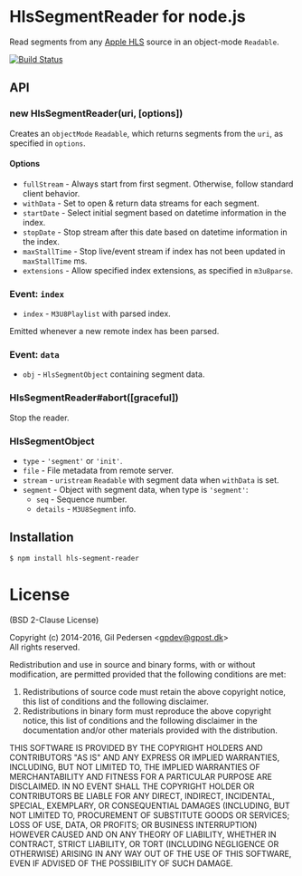# HlsSegmentReader for node.js

Read segments from any [Apple HLS](http://tools.ietf.org/html/draft-pantos-http-live-streaming) source in an object-mode `Readable`.

[![Build Status](https://travis-ci.org/kanongil/node-hls-segment-reader.svg?branch=master)](https://travis-ci.org/kanongil/node-hls-segment-reader)

## API

### new HlsSegmentReader(uri, [options])

Creates an `objectMode` `Readable`, which returns segments from the `uri`, as specified in `options`.

#### Options

 * `fullStream` - Always start from first segment. Otherwise, follow standard client behavior.
 * `withData` - Set to open & return data streams for each segment.
 * `startDate` - Select initial segment based on datetime information in the index.
 * `stopDate` - Stop stream after this date based on datetime information in the index.
 * `maxStallTime` - Stop live/event stream if index has not been updated in `maxStallTime` ms.
 * `extensions` - Allow specified index extensions, as specified in `m3u8parse`.

### Event: `index`

 * `index` - `M3U8Playlist` with parsed index.

Emitted whenever a new remote index has been parsed.

### Event: `data`

 * `obj` - `HlsSegmentObject` containing segment data.

### HlsSegmentReader#abort([graceful])

Stop the reader.

### HlsSegmentObject

 * `type` - `'segment'` or `'init'`.
 * `file` - File metadata from remote server.
 * `stream` - `uristream` `Readable` with segment data when `withData` is set.
 * `segment` - Object with segment data, when type is `'segment'`:
   * `seq` - Sequence number.
   * `details` - `M3U8Segment` info.

## Installation

```sh
$ npm install hls-segment-reader
```

# License
(BSD 2-Clause License)

Copyright (c) 2014-2016, Gil Pedersen &lt;gpdev@gpost.dk&gt;  
All rights reserved.

Redistribution and use in source and binary forms, with or without modification, are permitted provided that the following conditions are met: 

1. Redistributions of source code must retain the above copyright notice, this list of conditions and the following disclaimer. 
2. Redistributions in binary form must reproduce the above copyright notice, this list of conditions and the following disclaimer in the documentation and/or other materials provided with the distribution. 

THIS SOFTWARE IS PROVIDED BY THE COPYRIGHT HOLDERS AND CONTRIBUTORS "AS IS" AND ANY EXPRESS OR IMPLIED WARRANTIES, INCLUDING, BUT NOT LIMITED TO, THE IMPLIED WARRANTIES OF MERCHANTABILITY AND FITNESS FOR A PARTICULAR PURPOSE ARE DISCLAIMED. IN NO EVENT SHALL THE COPYRIGHT HOLDER OR CONTRIBUTORS BE LIABLE FOR ANY DIRECT, INDIRECT, INCIDENTAL, SPECIAL, EXEMPLARY, OR CONSEQUENTIAL DAMAGES (INCLUDING, BUT NOT LIMITED TO, PROCUREMENT OF SUBSTITUTE GOODS OR SERVICES; LOSS OF USE, DATA, OR PROFITS; OR BUSINESS INTERRUPTION) HOWEVER CAUSED AND ON ANY THEORY OF LIABILITY, WHETHER IN CONTRACT, STRICT LIABILITY, OR TORT (INCLUDING NEGLIGENCE OR OTHERWISE) ARISING IN ANY WAY OUT OF THE USE OF THIS SOFTWARE, EVEN IF ADVISED OF THE POSSIBILITY OF SUCH DAMAGE.
